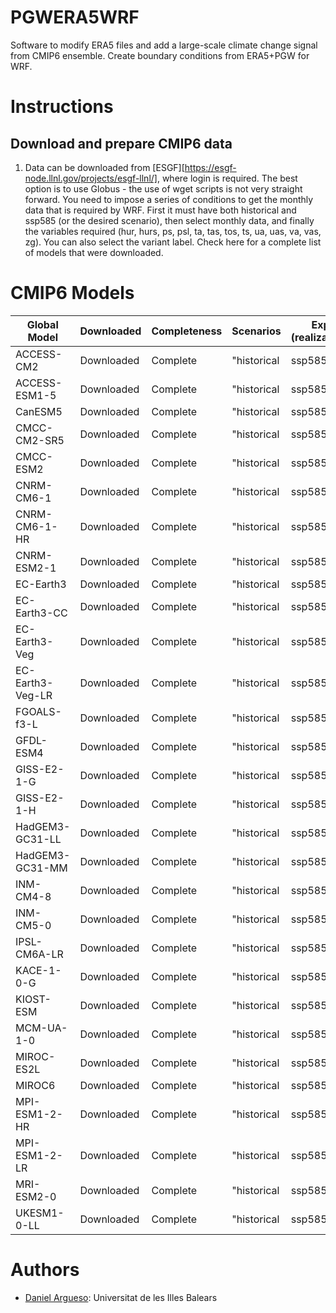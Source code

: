 # PGWERA5WRF
Software to modify ERA5 files and add a large-scale climate change signal from CMIP6 ensemble. 
Create boundary conditions from ERA5+PGW for WRF.

# Instructions

## Download and prepare CMIP6 data

1. Data can be downloaded from [ESGF][https://esgf-node.llnl.gov/projects/esgf-llnl/], where login is required. The best option is to use Globus - the use of wget scripts is not very straight forward. You need to impose a series of conditions to get the monthly data that is required by WRF. First it must have both historical and ssp585 (or the desired scenario), then select monthly data, and finally the variables required (hur, hurs, ps, psl, ta, tas, tos, ts, ua, uas, va, vas, zg). You can also select the variant label. Check here for a complete list of models that were downloaded. 


# CMIP6 Models

|Global Model|Downloaded|Completeness|Scenarios|Exp (realization)|Notes
|---|---|---|---|---|---
|ACCESS-CM2|Downloaded|Complete|"historical| ssp585"|r1i1p1f1|
|ACCESS-ESM1-5|Downloaded|Complete|"historical| ssp585"|r1i1p1f1|
|CanESM5|Downloaded|Complete|"historical| ssp585"|r1i1p1f1|
|CMCC-CM2-SR5|Downloaded|Complete|"historical| ssp585"|r1i1p1f1|
|CMCC-ESM2|Downloaded|Complete|"historical| ssp585"|r1i1p1f1|
|CNRM-CM6-1|Downloaded|Complete|"historical| ssp585"|r1i1p1f2|
|CNRM-CM6-1-HR|Downloaded|Complete|"historical| ssp585"|r1i1p1f2|
|CNRM-ESM2-1|Downloaded|Complete|"historical| ssp585"|r1i1p1f2|
|EC-Earth3|Downloaded|Complete|"historical| ssp585"|r1i1p1f1|
|EC-Earth3-CC|Downloaded|Complete|"historical| ssp585"|r1i1p1f1|
|EC-Earth3-Veg|Downloaded|Complete|"historical| ssp585"|r1i1p1f1|
|EC-Earth3-Veg-LR|Downloaded|Complete|"historical| ssp585"|r1i1p1f1|
|FGOALS-f3-L|Downloaded|Complete|"historical| ssp585"|r1i1p1f1|
|GFDL-ESM4|Downloaded|Complete|"historical| ssp585"|r1i1p1f1|
|GISS-E2-1-G|Downloaded|Complete|"historical| ssp585"|r1i1p1f2|
|GISS-E2-1-H|Downloaded|Complete|"historical| ssp585"|r1i1p1f2|
|HadGEM3-GC31-LL|Downloaded|Complete|"historical| ssp585"|r1i1p1f3|
|HadGEM3-GC31-MM|Downloaded|Complete|"historical| ssp585"|r1i1p1f3|
|INM-CM4-8|Downloaded|Complete|"historical| ssp585"|r1i1p1f1|
|INM-CM5-0|Downloaded|Complete|"historical| ssp585"|r1i1p1f1|
|IPSL-CM6A-LR|Downloaded|Complete|"historical| ssp585"|r1i1p1f1|
|KACE-1-0-G|Downloaded|Complete|"historical| ssp585"|r1i1p1f1|
|KIOST-ESM|Downloaded|Complete|"historical| ssp585"|r1i1p1f1|
|MCM-UA-1-0|Downloaded|Complete|"historical| ssp585"|r1i1p1f2|
|MIROC-ES2L|Downloaded|Complete|"historical| ssp585"|r1i1p1f2|
|MIROC6|Downloaded|Complete|"historical| ssp585"|r1i1p1f1|
|MPI-ESM1-2-HR|Downloaded|Complete|"historical| ssp585"|r1i1p1f1|
|MPI-ESM1-2-LR|Downloaded|Complete|"historical| ssp585"|r1i1p1f1|
|MRI-ESM2-0|Downloaded|Complete|"historical| ssp585"|r1i1p1f1|
|UKESM1-0-LL|Downloaded|Complete|"historical| ssp585"|r1i1p1f2|

# Authors

* [Daniel Argueso](https://github.com/dargueso): Universitat de les Illes Balears